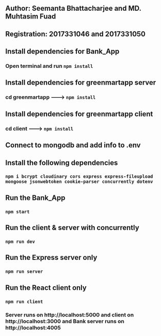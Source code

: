 ## Author: Seemanta Bhattacharjee and MD. Muhtasim Fuad

## Registration: 2017331046 and 2017331050

## Install dependencies for Bank_App
### Open terminal and run `npm install`

## Install dependencies for greenmartapp server
### cd greenmartapp ---> `npm install`

## Install dependencies for greenmartapp client
### cd client ---> `npm install`

## Connect to mongodb and add info to .env

## Install the following dependencies
### `npm i bcrypt cloudinary cors express express-fileupload mongoose jsonwebtoken cookie-parser concurrently dotenv`

## Run the Bank_App
### `npm start`

## Run the client & server with concurrently
### `npm run dev`

## Run the Express server only
### `npm run server`

## Run the React client only
### `npm run client`

### Server runs on http://localhost:5000 and client on http://localhost:3000 and Bank server runs on http://localhost:4005

